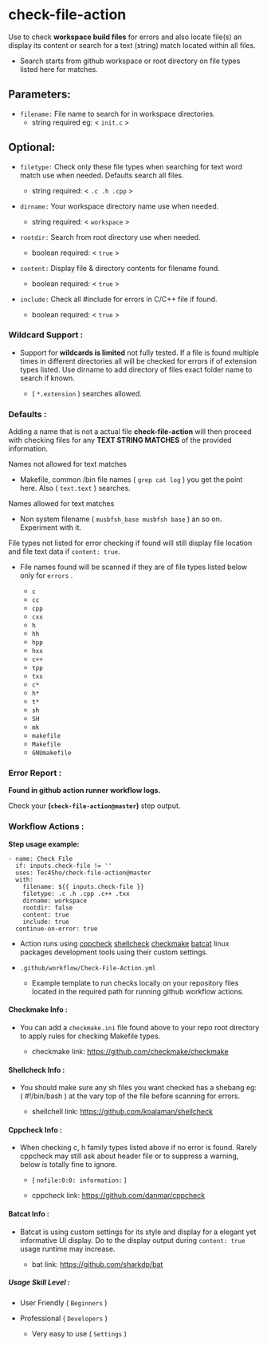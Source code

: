 # check-file-action

Use to check **workspace build files** for errors and also locate file(s) an display its content or search for a text (string) match located within all files.

- Search starts from github workspace or root directory on file types listed here for matches.

## Parameters:

- `filename:`  File name to search for in workspace directories.
  - string required eg: < `init.c` >

## Optional:

- `filetype:`  Check only these file types when searching for text word match use when needed. Defaults search all files.
  - string required: < `.c .h .cpp` >

- `dirname:`  Your workspace directory name use when needed.
  - string required: < `workspace` >

- `rootdir:`  Search from root directory use when needed.
  - boolean required: < `true` >

- `content:`  Display file & directory contents for filename found.
  - boolean required: < `true` >

- `include:`  Check all #include <name> for errors in C/C++ file if found.
  - boolean required: < `true` >

### Wildcard Support :

- Support for **wildcards is limited** not fully tested. If a file is found multiple times in different directories all will be checked for errors if of extension types listed. Use dirname to add directory of files exact folder name to search if known.
  
  - ( `*.extension` ) searches allowed.
 
### Defaults :

Adding a name that is not a actual file **check-file-action** will then proceed with checking files for any **TEXT STRING MATCHES** of the provided information.

Names not allowed for text matches

- Makefile, common /bin file names ( `grep cat log` ) you get the point here. Also ( `text.text` ) searches.

Names allowed for text matches 

- Non system filename ( `musbfsh_base musbfsh base` ) an so on. Experiment with it.

File types not listed for error checking if found will still display file location and file text data if `content: true`.

- File names found will be scanned if they are of file types listed below only for `errors` .
  
  - `c`
  - `cc`
  - `cpp`
  - `cxx`
  - `h`
  - `hh`
  - `hpp`
  - `hxx`
  - `c++`
  - `tpp`
  - `txx`
  - `c*`
  - `h*`
  - `t*`
  - `sh`
  - `SH`
  - `mk`
  - `makefile`
  - `Makefile`
  - `GNUmakefile`

### Error Report :

**Found in github action runner workflow logs.**

Check your **(`check-file-action@master`)** step output.

### Workflow Actions :

**Step usage example:**


    - name: Check File
      if: inputs.check-file != ''
      uses: Tec4Sho/check-file-action@master
      with:
        filename: ${{ inputs.check-file }}
        filetype: .c .h .cpp .c++ .txx
        dirname: workspace
        rootdir: false
        content: true
        include: true
      continue-on-error: true


- Action runs using [cppcheck](https://github.com/danmar/cppcheck) [shellcheck](https://github.com/koalaman/shellcheck)
[checkmake](https://github.com/checkmake/checkmake)
[batcat](https://github.com/sharkdp/bat) linux packages development tools using their custom settings.

- `.github/workflow/Check-File-Action.yml`
  - Example template to run checks locally on your repository files located in the required path for running github workflow actions.

#### Checkmake Info :

- You can add a `checkmake.ini` file found above to your repo root directory to apply rules for checking Makefile types.

  - checkmake link: 
https://github.com/checkmake/checkmake

#### Shellcheck Info :

- You should make sure any sh files you want checked has a shebang eg: ( #!/bin/bash ) at the vary top of the file before scanning for errors.

  - shellchell link:
https://github.com/koalaman/shellcheck

#### Cppcheck Info :

- When checking c, h family types listed above if no error is found. Rarely cppcheck may still ask about header file or to suppress a warning, below is totally fine to ignore.
  - ( `nofile:0:0: information:` )

  - cppcheck link:
https://github.com/danmar/cppcheck

#### Batcat Info :

- Batcat is using custom settings for its style and display for a elegant yet informative UI display. Do to the display output during `content: true` usage runtime may increase.

  - bat link:
https://github.com/sharkdp/bat

##### Usage Skill Level :

- User Friendly ( `Beginners` )

- Professional ( `Developers` )

  - Very easy to use ( `Settings` )
